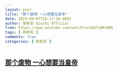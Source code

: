 ```yaml
---
layout: post
title: "那个废物 一心想要当皇帝"
date: 2023-09-07T14:17:10.000Z
author: 陈秋实 Qiushi Official
from: https://www.youtube.com/watch?v=t0aFiAMr0MU
tags: [ 陈秋实 ]
comments: True
categories: [ 陈秋实 ]
---
```

<!--1694096230000-->
[那个废物 一心想要当皇帝](https://www.youtube.com/watch?v=t0aFiAMr0MU)
------

<div>

</div>
